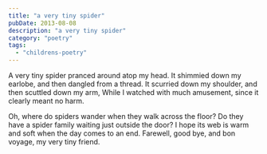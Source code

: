 ```yaml
---
title: "a very tiny spider"
pubDate: 2013-08-08
description: "a very tiny spider"
category: "poetry"
tags:
  - "childrens-poetry"
---
```


A very tiny spider pranced around atop my head.
It shimmied down my earlobe, and then dangled from a thread.
It scurried down my shoulder, and then scuttled down my arm,
While I watched with much amusement, since it clearly meant no harm.

Oh, where do spiders wander when they walk across the floor?
Do they have a spider family waiting just outside the door?
I hope its web is warm and soft when the day comes to an end.
Farewell, good bye, and bon voyage, my very tiny friend.
